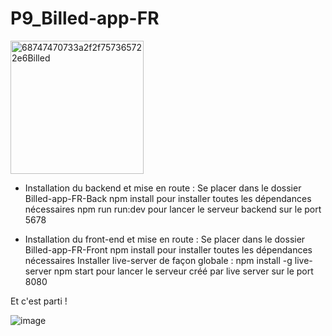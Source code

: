 # P9_Billed-app-FR
<img width="213" alt="68747470733a2f2f757365722e6Billed" src="https://github.com/sarahvar/P9_Billed_app/assets/100738177/f1c1421b-8ff2-40e5-9917-eca27e12eba4">

* Installation du backend et mise en route :
Se placer dans le dossier Billed-app-FR-Back
npm install pour installer toutes les dépendances nécessaires
npm run run:dev pour lancer le serveur backend sur le port 5678


* Installation du front-end et mise en route :
Se placer dans le dossier Billed-app-FR-Front
npm install pour installer toutes les dépendances nécessaires
Installer live-server de façon globale : npm install -g live-server
npm start pour lancer le serveur créé par live server sur le port 8080

 Et c'est parti !

![image](https://github.com/sarahvar/P9_Billed_app/assets/100738177/2a69395c-9f9a-491c-b1f4-cd035dbd8e30)


